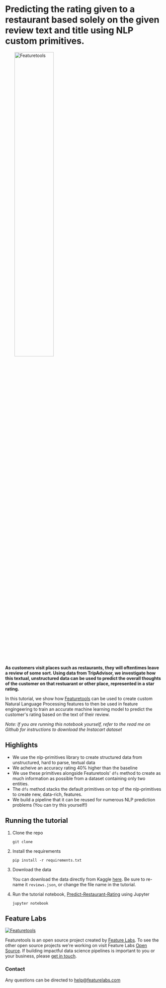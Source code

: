 # Predicting the rating given to a restaurant based solely on the given review text and title using NLP custom primitives.

<a style="margin:30px" href="https://www.featuretools.com">
    <img width=50% src="https://www.featuretools.com/wp-content/uploads/2017/12/FeatureLabs-Logo-Tangerine-800.png" alt="Featuretools" />
</a>

**As customers visit places such as restaurants, they will oftentimes leave a review of some sort. Using data from TripAdvisor, we investigate how this textual, unstructured data can be used to predict the overall thoughts of the customer on that restuarant or other place, represented in a star rating.**

In this tutorial, we show how [Featuretools](https://www.featuretools.com) can be used to create custom Natural Language Processing features to then be used in feature engingeering to train an accurate machine learning model to predict the customer's rating based on the text of their review.

*Note: If you are running this notebook yourself, refer to the read me on Github for instructions to download the Instacart dataset*

## Highlights

* We use the nlp-primitives library to create structured data from unstructured, hard to parse, textual data
* We acheive an accuracy rating 40% higher than the baseline
* We use these primitives alongside Featuretools' `dfs` method to create as much information as possible from a dataset containing only two entities.
* The `dfs` method stacks the default primitives on top of the nlp-primitives to create new, data-rich, features.
* We build a pipeline that it can be reused for numerous NLP prediction problems (You can try this yourself!)

## Running the tutorial

1. Clone the repo

    ```
    git clone 
    ```

2. Install the requirements

    ```
    pip install -r requirements.txt
    ```
    
    
3. Download the data

    You can download the data directly from Kaggle [here](https://www.kaggle.com/jkgatt/restaurant-data-with-100-trip-advisor-reviews-each). Be sure to re-name it `reviews.json`, or change the file name in the tutorial.

4. Run the tutorial notebook, [Predict-Restaurant-Rating](predict-restaurant-rating.ipynb) using Jupyter

    ```
    jupyter notebook
    ```

## Feature Labs
<a href="https://www.featurelabs.com/">
    <img src="http://www.featurelabs.com/wp-content/uploads/2017/12/logo.png" alt="Featuretools" />
</a>

Featuretools is an open source project created by [Feature Labs](https://www.featurelabs.com/). To see the other open source projects we're working on visit Feature Labs [Open Source](https://www.featurelabs.com/open). If building impactful data science pipelines is important to you or your business, please [get in touch](https://www.featurelabs.com/contact).

### Contact

Any questions can be directed to help@featurelabs.com
